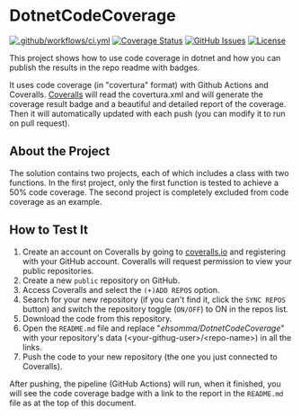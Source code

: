 # DotnetCodeCoverage
[![.github/workflows/ci.yml](https://github.com/ehsomma/DotnetCodeCoverage/actions/workflows/main.yml/badge.svg)](https://github.com/ehsomma/DotnetCodeCoverage/actions/workflows/main.yml)
[![Coverage Status](https://coveralls.io/repos/github/ehsomma/DotnetCodeCoverage/badge.svg?branch=master)](https://coveralls.io/github/ehsomma/DotnetCodeCoverage?branch=master)
[![GitHub Issues](https://img.shields.io/github/issues/ehsomma/DotnetCodeCoverage)](https://github.com/ehsomma/DotnetCodeCoverage/issues)
[![License](https://img.shields.io/badge/license-MIT-informational)](/LICENSE.txt)

This project shows how to use code coverage in dotnet and how you can publish the results in the repo readme with badges. 

It uses code coverage (in "covertura" format) with Github Actions and Coveralls. <a href="https://coveralls.io" target="_blank">Coveralls</a> will read the covertura.xml and will generate the coverage result badge and a beautiful and detailed report of the coverage. Then it will automatically updated with each push (you can modify it to run on pull request).

## About the Project

The solution contains two projects, each of which includes a class with two functions. In the first project, only the first function is tested to achieve a 50% code coverage. The second project is completely excluded from code coverage as an example.

## How to Test It

1. Create an account on Coveralls by going to <a href="https://coveralls.io" target="_blank">coveralls.io</a> and registering with your GitHub account. Coveralls will request permission to view your public repositories.
2. Create a new `public` repository on GitHub.
3. Access Coveralls and select the `(+)ADD REPOS` option.
4. Search for your new repository (if you can't find it, click the `SYNC REPOS` button) and switch the repository toggle (`ON/OFF`) to ON in the repos list.
5. Download the code from this repository.
6. Open the `README.md` file and replace "*ehsomma/DotnetCodeCoverage*" with your repository's data (\<your-githug-user\>/\<repo-name\>) in all the links.
7. Push the code to your new repository (the one you just connected to Coveralls).

After pushing, the pipeline (GitHub Actions) will run, when it finished, you will see the code coverage badge with a link to the report in the `README.md` file as at the top of this document.